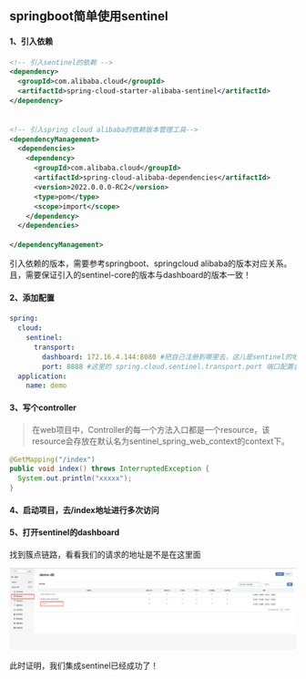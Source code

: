 ## springboot简单使用sentinel



#### 1、引入依赖

```xml
<!-- 引入sentinel的依赖 -->
<dependency>
  <groupId>com.alibaba.cloud</groupId>
  <artifactId>spring-cloud-starter-alibaba-sentinel</artifactId>
</dependency>


<!-- 引入spring cloud alibaba的依赖版本管理工具-->
<dependencyManagement>
  <dependencies>
    <dependency>
      <groupId>com.alibaba.cloud</groupId>
      <artifactId>spring-cloud-alibaba-dependencies</artifactId>
      <version>2022.0.0.0-RC2</version>
      <type>pom</type>
      <scope>import</scope>
    </dependency>
  </dependencies>

</dependencyManagement>
```

引入依赖的版本，需要参考springboot、springcloud alibaba的版本对应关系。且，需要保证引入的sentinel-core的版本与dashboard的版本一致！

#### 2、添加配置

```yaml
spring:
  cloud:
    sentinel:
      transport:
        dashboard: 172.16.4.144:8080 #把自己注册到哪里去，这儿是sentinel的地址
        port: 8888 #这里的 spring.cloud.sentinel.transport.port 端口配置会在应用对应的机器上启动一个 Http Server，该 Server 会与 Sentinel 控制台做交互。比如 Sentinel 控制台添加了一个限流规则，控制台会把规则数据 push 给这个 Http Server 接收，Http Server 再将规则注册到 Sentinel 中。
  application:
    name: demo
```



#### 3、写个controller

> 在web项目中，Controller的每一个方法入口都是一个resource，该resource会存放在默认名为sentinel_spring_web_context的context下。

```java
@GetMapping("/index")
public void index() throws InterruptedException {
  System.out.println("xxxxx");
}
```



#### 4、启动项目，去/index地址进行多次访问



#### 5、打开sentinel的dashboard

找到簇点链路，看看我们的请求的地址是不是在这里面

![avatar](../images/WechatIMG689.png)

此时证明，我们集成sentinel已经成功了！

